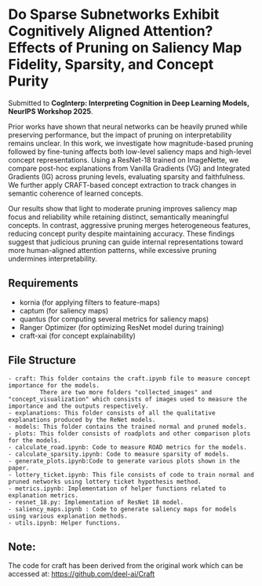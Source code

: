 # Do Sparse Subnetworks Exhibit Cognitively Aligned Attention? Effects of Pruning on Saliency Map Fidelity, Sparsity, and Concept Purity

Submitted to **CogInterp: Interpreting Cognition in Deep Learning Models, NeurIPS Workshop 2025**.

Prior works have shown that neural networks can be heavily pruned while preserving performance, but the impact of pruning on interpretability remains unclear. In this work, we investigate how magnitude-based pruning followed by fine-tuning affects both low-level saliency maps and high-level concept representations. Using a ResNet-18 trained on ImageNette, we compare post-hoc explanations from Vanilla Gradients (VG) and Integrated Gradients (IG) across pruning levels, evaluating sparsity and faithfulness. We further apply CRAFT-based concept extraction to track changes in semantic coherence of learned concepts.

Our results show that light to moderate pruning improves saliency map focus and reliability while retaining distinct, semantically meaningful concepts. In contrast, aggressive pruning merges heterogeneous features, reducing concept purity despite maintaining accuracy. These findings suggest that judicious pruning can guide internal representations toward more human-aligned attention patterns, while excessive pruning undermines interpretability.

## Requirements
- kornia (for applying filters to feature-maps)
- captum (for saliency maps)
- quantus (for computing several metrics for saliency maps)
- Ranger Optimizer (for optimizing ResNet model during training)
- craft-xai (for concept explainability)


## File Structure
    - craft: This folder contains the craft.ipynb file to measure concept importance for the models. 
             There are two more folders "collected_images" and "concept_visualization" which consists of images used to measure the importance and the outputs respectively.
    - explanations: This folder consists of all the qualitative explanations produced by the ReNet models.
    - models: This folder contains the trained normal and pruned models.
    - plots: This folder consists of roadplots and other comparison plots for the models.
    - calculate_road.ipynb: Code to measure ROAD metrics for the models.
    - calculate_sparsity.ipynb: Code to measure sparsity of models.
    - generate_plots.ipynb:Code to generate various plots shown in the paper.
    - lottery_ticket.ipynb: This file consists of code to train normal and pruned networks using lottery ticket hypothesis method.
    - metrics.ipynb: Implementation of helper functions related to explanation metrics.
    - resnet_18.py: Implementation of ResNet 18 model.
    - saliency_maps.ipynb : Code to generate saliency maps for models using various explanation methods.
    - utils.ipynb: Helper functions.

## Note:
The code for craft has been derived from the original work which can be accessed at: https://github.com/deel-ai/Craft
